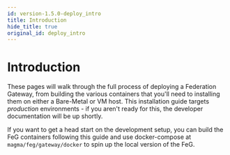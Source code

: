 ```yaml
---
id: version-1.5.0-deploy_intro
title: Introduction
hide_title: true
original_id: deploy_intro
---
```


# Introduction

These pages will walk through the full process of deploying a
Federation Gateway, from building the various containers that you'll need
to installing them on either a Bare-Metal or VM host. This installation guide
targets *production* environments - if you aren't ready for this, the developer
documentation will be up shortly.

If you want to get a head start on the development setup, you can build the
FeG containers following this guide and use docker-compose at
`magma/feg/gateway/docker` to spin up the local version of the FeG.
